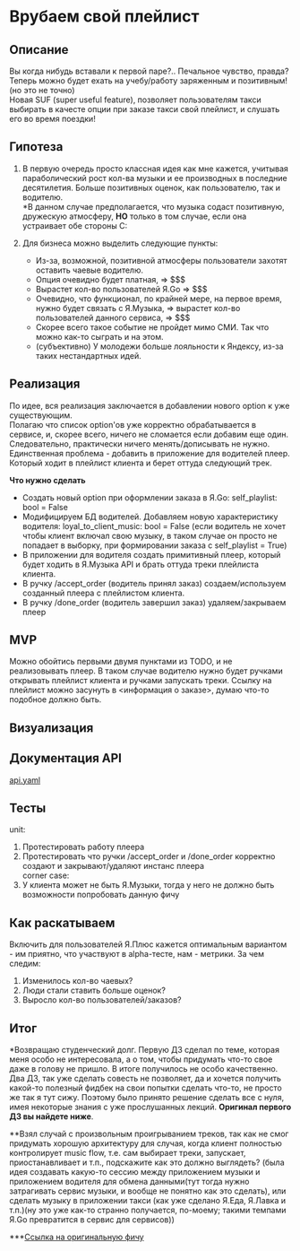 # Врубаем свой плейлист


## Описание
Вы когда нибудь вставали к первой паре?.. Печальное чувство, правда? Теперь можно будет ехать на учебу/работу заряженным и позитивным! (но это не точно)  
Новая SUF (super useful feature), позволяет пользователям такси выбирать в качесте опции при заказе такси свой плейлист, и слушать его во время поездки!


## Гипотеза
1. В первую очередь просто классная идея как мне кажется, учитывая параболический рост кол-ва музыки и ее производных в последние десятилетия.
Больше позитивных оценок, как пользователю, так и водителю.  
\*В данном случае предполагается, что музыка содаст позитивную, дружескую атмосферу, **НО** только в том случае, если она устраивает обе стороны С:

2. Для бизнеса можно выделить следующие пункты:
    - Из-за, возможной, позитивной атмосферы пользователи захотят оставить чаевые водителю.
    - Опция очевидно будет платная, => $$$
    - Вырастет кол-во пользователей Я.Go => $$$
    - Очевидно, что функционал, по крайней мере, на первое время, нужно будет связать с Я.Музыка, => вырастет кол-во пользователей данного сервиса, => $$$
    - Скорее всего такое событие не пройдет мимо СМИ. Так что можно как-то сыграть и на этом.
    - (субъективно) У молодежи больше лояльности к Яндексу, из-за таких нестандартных идей.


## Реализация
По идее, вся реализация заключается в добавлении нового option к уже существующим.  
Полагаю что список option'ов уже корректно обрабатывается в сервисе, и, скорее всего, ничего не сломается если добавим еще один. Следовательно, практически ничего менять/дописывать не нужно.  
Единственная проблема - добавить в приложение для водителей плеер. Который ходит в плейлист клиента и берет оттуда следующий трек.  

**Что нужно сделать**  
  - Создать новый option при оформлении заказа в Я.Go: self_playlist: bool = False
  - Модифицируем БД водителей. Добавляем новую характеристику водителя: loyal_to_client_music: bool = False (если водитель не хочет чтобы клиент включал свою музыку, в таком случае он просто не попадает в выборку, при формировании заказа с self_playlist = True)
  - В приложении для водителя создать примитивный плеер, который будет ходить в Я.Музыка API и брать оттуда треки плейлиста клиента.
  - В ручку /accept_order (водитель принял заказ) создаем/используем созданный плеера с плейлистом клиента.
  - В ручку /done_order (водитель завершил заказ) удаляем/закрываем плеер


## MVP
Можно обойтись первыми двумя пунктами из TODO, и не реализовывать плеер. В таком случае водителю нужно будет ручками открывать плейлист клиента и ручками запускать треки. Ссылку на плейлист можно засунуть в <информация о заказе>, думаю что-то подобное должно быть.


## Визуализация


## Документация API
[api.yaml](https://github.com/twinkleToes2001/studying/blob/yandex_feature/api.yaml "Swagger docs")


## Тесты 
unit:  
1. Протестировать работу плеера  
2. Протестировать что ручки /accept_order и /done_order корректно создают и закрывают/удаляют инстанс плеера  
corner case:  
1. У клиента может не быть Я.Музыки, тогда у него не должно быть возможности попробовать данную фичу  


## Как раскатываем
Включить для пользователей Я.Плюс кажется оптимальным вариантом - им приятно, что участвуют в alpha-тесте, нам - метрики. 
За чем следим:
1. Изменилось кол-во чаевых?
2. Люди стали ставить больше оценок?
3. Выросло кол-во пользователей/заказов?


## Итог  
\*Возвращаю студенческий долг. Первую ДЗ сделал по теме, которая меня особо не интересовала, а о том, чтобы придумать что-то свое даже в голову не пришло. В итоге получилось не особо качественно. Два ДЗ, так уже сделать совесть не позволяет, да и хочется получить какой-то полезный фидбек на свои попытки сделать что-то, не просто же так я тут сижу. Поэтому было принято решение сделать все с нуля, имея некоторые знания с уже прослушанных лекций. **Оригинал первого ДЗ вы найдете ниже**.  
  
\*\*Взял случай с произвольным проигрыванием треков, так как не смог придумать хорошую архитектуру для случая, когда клиент полностью контролирует music flow, т.е. сам выбирает треки, запускает, приостанавливает и т.п., подскажите как это должно выглядеть? (была идея создавать какую-то сессию между приложением музыки и приложением водителя для обмена данными(тут тогда нужно затрагивать сервис музыки, и вообще не понятно как это сделать), или сделать музыку в приложении такси (как уже сделано Я.Еда, Я.Лавка и т.п.)(ну это уже как-то странно получается, по-моему; такими темпами Я.Go превратится в сервис для сервисов))  
  
\*\*\*[Ссылка на оригинальную фичу](https://github.com/YaBackSchool2021/homework1/pull/12/files?short_path=887975f#diff-887975fae30699d64776d263e337dafe316de8870f5ad12ddfec5966a2fac092)
